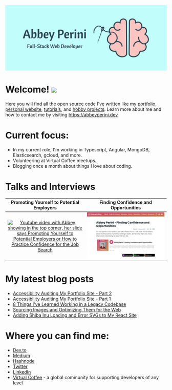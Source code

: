 ![Logo Banner](logobanner.png)

# Welcome! <img src="https://media.giphy.com/media/hvRJCLFzcasrR4ia7z/giphy.gif" width="25px">
Here you will find all the open source code I've written like my [portfolio](https://github.com/abbeyperini/Portfolio2.0), [personal website](https://github.com/abbeyperini/abbeyperini.github.io), [tutorials](https://github.com/abbeyperini/ReactReload), and [hobby projects](https://github.com/abbeyperini/Knitworthy). Learn more about me and how to contact me by visiting https://abbeyperini.dev

# Current focus:
* In my current role, I'm working in Typescript, Angular, MongoDB, Elasticsearch, gcloud, and more.
* Volunteering at Virtual Coffee meetups.
* Blogging once a month about things I love about coding.

# Talks and Interviews

| Promoting Yourself to Potential Employers | Finding Confidence and Opportunities |
| :--: | :--: |
| [![Youtube video with Abbey showing in the top corner, her slide says Promoting Yourself to Potential Employers or How to Practice Confidence for the Job Search](./assets/L&LThumbnail.png)](https://www.youtube.com/watch?v=NVaZu8--4p0&list=PLh9uT23TA65idCyc_orC85RefgY_-fKsG&index=17) | [![screenshot of this podcast episode's page on virtualcoffee.io](./assets/podcastInterview.png)](https://virtualcoffee.io/podcast/0302-abbey-perini/) |


# My latest blog posts 
<!-- MEDIUM-STORY-LIST:START -->
- [Accessibility Auditing My Portfolio Site - Part 2](https://dev.to/abbeyperini/accessibility-auditing-my-portfolio-site-part-2-36p1)
- [Accessibility Auditing My Portfolio Site - Part 1](https://dev.to/abbeyperini/accessibility-auditing-my-portfolio-site-part-1-2k8k)
- [8 Things I've Learned Working in a Legacy Codebase](https://dev.to/abbeyperini/8-things-i-ve-learned-working-in-a-legacy-codebase-4h6c)
- [Sourcing Images and Optimizing Them for the Web](https://dev.to/abbeyperini/sourcing-images-and-optimizing-them-for-the-web-1j5b)
- [Adding Shiba Inu Loading and Error SVGs to My React Site](https://dev.to/abbeyperini/adding-shiba-inu-loading-and-error-svgs-to-my-react-site-lnj)
<!-- MEDIUM-STORY-LIST:END -->

# Where you can find me:
* [Dev.to](https://dev.to/abbeyperini)
* [Medium](https://medium.com/@abbeyperini)
* [Hashnode](https://abbeyperini.hashnode.dev/)
* [Twitter](https://twitter.com/AbbeyPerini)
* [LinkedIn](https://www.linkedin.com/in/abigail-perini/)
* [Virtual Coffee](https://virtualcoffee.io/) - a global community for supporting developers of any level
